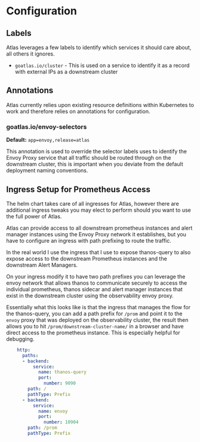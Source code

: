 
# Configuration

## Labels

Atlas leverages a few labels to identify which services it should care about, all others it ignores.

- `goatlas.io/cluster` - This is used on a service to identify it as a record with external IPs as a downstream cluster

## Annotations

Atlas currently relies upon existing resource definitions within Kubernetes to work and therefore relies on annotations for configuration.

### goatlas.io/envoy-selectors

**Default:** `app=envoy,release=atlas`

This annotation is used to override the selector labels uses to identify the Envoy Proxy service that all traffic should be routed through on the downstream cluster, this is important when you deviate from the default deployment naming conventions.

## Ingress Setup for Prometheus Access

The helm chart takes care of all ingresses for Atlas, however there are additional ingress tweaks you may elect to perform should you want to use the full power of Atlas. 

Atlas can provide access to all downstream prometheus instances and alert manager instances using the Envoy Proxy network it establishes, but you have to configure an ingress with path prefixing to route the traffic.

In the real world I use the ingress that I use to expose thanos-query to also expose access to the downstream Prometheus instances and the downstream Alert Managers.

On your ingress modify it to have two path prefixes you can leverage the envoy network that allows thanos to communicate securely to access the individual prometheus, thanos sidecar and alert manager instances that exist in the downstream cluster using the observability envoy proxy.

Essentially what this looks like is that the ingress that manages the flow for the thanos-query, you can add a path prefix for `/prom` and point it to the `envoy` proxy that was deployed on the observability cluster, the result then allows you to hit `/prom/downstream-cluster-name/` in a browser and have direct access to the prometheus instance. This is especially helpful for debugging.

```yaml
    http:
      paths:
      - backend:
          service:
            name: thanos-query
            port:
              number: 9090
        path: /
        pathType: Prefix
      - backend:
          service:
            name: envoy
            port:
              number: 10904
        path: /prom
        pathType: Prefix
```
